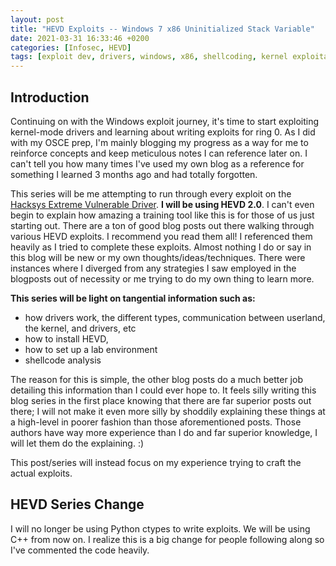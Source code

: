 ```yaml
---
layout: post
title: "HEVD Exploits -- Windows 7 x86 Uninitialized Stack Variable"
date: 2021-03-31 16:33:46 +0200
categories: [Infosec, HEVD]
tags: [exploit dev, drivers, windows, x86, shellcoding, kernel exploitation]
---
```


## Introduction
Continuing on with the Windows exploit journey, it's time to start exploiting kernel-mode drivers and learning about writing exploits for ring 0. As I did with my OSCE prep, I'm mainly blogging my progress as a way for me to reinforce concepts and keep meticulous notes I can reference later on. I can't tell you how many times I've used my own blog as a reference for something I learned 3 months ago and had totally forgotten. 

This series will be me attempting to run through every exploit on the [Hacksys Extreme Vulnerable Driver](https://github.com/hacksysteam/HackSysExtremeVulnerableDriver). **I will be using HEVD 2.0**. I can't even begin to explain how amazing a training tool like this is for those of us just starting out. There are a ton of good blog posts out there walking through various HEVD exploits. I recommend you read them all! I referenced them heavily as I tried to complete these exploits. Almost nothing I do or say in this blog will be new or my own thoughts/ideas/techniques. There were instances where I diverged from any strategies I saw employed in the blogposts out of necessity or me trying to do my own thing to learn more.

**This series will be light on tangential information such as:**
+ how drivers work, the different types, communication between userland, the kernel, and drivers, etc
+ how to install HEVD,
+ how to set up a lab environment
+ shellcode analysis

The reason for this is simple, the other blog posts do a much better job detailing this information than I could ever hope to. It feels silly writing this blog series in the first place knowing that there are far superior posts out there; I will not make it even more silly by shoddily explaining these things at a high-level in poorer fashion than those aforementioned posts. Those authors have way more experience than I do and far superior knowledge, I will let them do the explaining. :)

This post/series will instead focus on my experience trying to craft the actual exploits.

## HEVD Series Change
I will no longer be using Python ctypes to write exploits. We will be using C++ from now on. I realize this is a big change for people following along so I've commented the code heavily. 